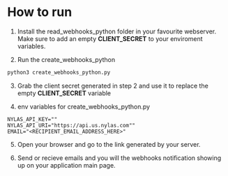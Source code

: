 # How to run

1. Install the read_webhooks_python folder in your favourite webserver. Make sure to add an empty **CLIENT_SECRET** to your enviroment variables.

2. Run the create_webhooks_python

```bash
python3 create_webhooks_python.py
```

3. Grab the client secret generated in step 2 and use it to replace the empty **CLIENT_SECRET** variable

4. env variables for create_webhooks_python.py

```env
NYLAS_API_KEY=""
NYLAS_API_URI="https://api.us.nylas.com""
EMAIL="<RECIPIENT_EMAIL_ADDRESS_HERE>"
```

5. Open your browser and go to the link generated by your server.

6. Send or recieve emails and you will the webhooks notification showing up on your application main page.
